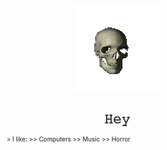 <p align="center">
  <img src="skull.gif" />
</p>
<h1 align="center">𝙷𝚎𝚢</h1>
> I like:
>> Computers
>> Music
>> Horror
